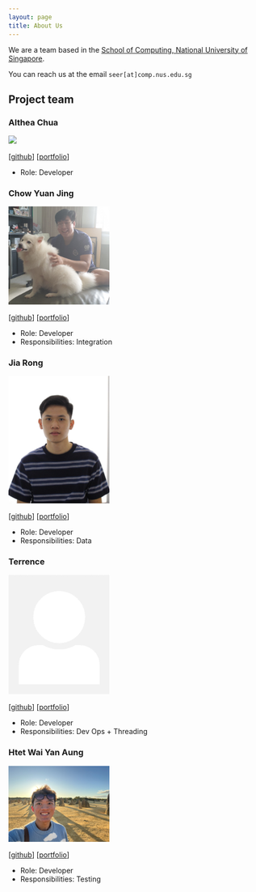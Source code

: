 ```yaml
---
layout: page
title: About Us
---
```


We are a team based in the [School of Computing, National University of Singapore](http://www.comp.nus.edu.sg).

You can reach us at the email `seer[at]comp.nus.edu.sg`

## Project team

### Althea Chua

<img src="images/chuababyy.png" width="200px">

[[github](https://github.com/chuababyy)]
[[portfolio](team/chuababyy.md)]

* Role: Developer

### Chow Yuan Jing

<img src="images/seewhyjay.png" width="200px">

[[github](http://github.com/seewhyjay)]
[[portfolio](team/chowyuanjing.md)]

* Role: Developer
* Responsibilities: Integration

### Jia Rong

<img src="images/jrchoo.png" width="200px">

[[github](http://github.com/jrchoo)] [[portfolio](team/jrchoo.md)]

* Role: Developer
* Responsibilities: Data

### Terrence

<img src="images/badatprogrammiing.png" width="200px">

[[github](https://github.com/Badatprogrammiing)]
[[portfolio](team/terrence.md)]

* Role: Developer
* Responsibilities: Dev Ops + Threading

### Htet Wai Yan Aung

<img src="images/jellywaiyan.png" width="200px">

[[github](http://github.com/jellywaiyan)]
[[portfolio](team/jellywaiyan.md)]

* Role: Developer
* Responsibilities: Testing
